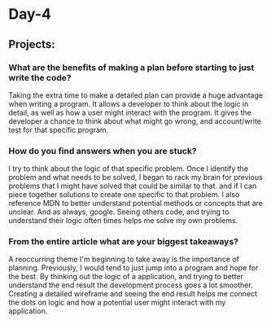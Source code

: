 # Day-4 

## Projects: 

### What are the benefits of making a plan before starting to just write the code?

Taking the extra time to make a detailed plan can provide a huge advantage when writing a program. It allows a developer to think about the logic in detail, as well as how a user might interact with the program. It gives the developer a chance to think about what might go wrong, and account/write test for that specific program. 

### How do you find answers when you are stuck?

I try to think about the logic of that specific problem. Once I identify the problem and what needs to be solved, I began to rack my brain for previous problems that I might have solved that could be similar to that. and if I can piece together solutions to create one specific to that problem. I also reference MDN to better understand potential methods or concepts that are unclear. And as always, google. Seeing others code, and trying to understand their logic often times helps me solve my own problems.

### From the entire article what are your biggest takeaways?

A reoccurring theme I'm beginning to take away is the importance of planning. Previously, I would tend to just jump into a program and hope for the best. By thinking out the logic of a application, and trying to better understand the end result the development process goes a lot smoother. Creating a detailed wireframe and seeing the end result helps me connect the dots on logic and how a potential user might interact with my application.